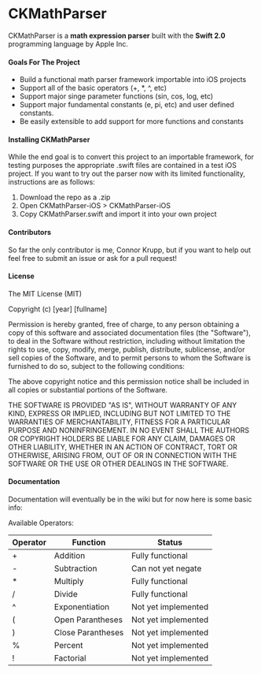 # CKMathParser
CKMathParser is a **math expression parser** built with the **Swift 2.0** programming language by Apple Inc.

#### Goals For The Project
* Build a functional math parser framework importable into iOS projects
* Support all of the basic operators (+, *, ^, etc)
* Support major singe parameter functions (sin, cos, log, etc)
* Support major fundamental constants (e, pi, etc) and user defined constants.
* Be easily extensible to add support for more functions and constants
 
#### Installing CKMathParser
While the end goal is to convert this project to an importable framework, for testing purposes the appropriate .swift files are contained in a test iOS project. If you want to try out the parser now with its limited functionality, instructions are as follows:

1. Download the repo as a .zip
2. Open CKMathParser-iOS > CKMathParser-iOS
3. Copy CKMathParser.swift and import it into your own project

#### Contributors
So far the only contributor is me, Connor Krupp, but if you want to help out feel free to submit an issue or ask for a pull request!

#### License
The MIT License (MIT)

Copyright (c) [year] [fullname]

Permission is hereby granted, free of charge, to any person obtaining a copy
of this software and associated documentation files (the "Software"), to deal
in the Software without restriction, including without limitation the rights
to use, copy, modify, merge, publish, distribute, sublicense, and/or sell
copies of the Software, and to permit persons to whom the Software is
furnished to do so, subject to the following conditions:

The above copyright notice and this permission notice shall be included in all
copies or substantial portions of the Software.

THE SOFTWARE IS PROVIDED "AS IS", WITHOUT WARRANTY OF ANY KIND, EXPRESS OR
IMPLIED, INCLUDING BUT NOT LIMITED TO THE WARRANTIES OF MERCHANTABILITY,
FITNESS FOR A PARTICULAR PURPOSE AND NONINFRINGEMENT. IN NO EVENT SHALL THE
AUTHORS OR COPYRIGHT HOLDERS BE LIABLE FOR ANY CLAIM, DAMAGES OR OTHER
LIABILITY, WHETHER IN AN ACTION OF CONTRACT, TORT OR OTHERWISE, ARISING FROM,
OUT OF OR IN CONNECTION WITH THE SOFTWARE OR THE USE OR OTHER DEALINGS IN THE
SOFTWARE.

#### Documentation
Documentation will eventually be in the wiki but for now here is some basic info:

Available Operators:


| Operator | Function          | Status              |
|----------|-------------------|---------------------|
| +        | Addition          | Fully functional    |
| -        | Subtraction       | Can not yet negate  |
| *        | Multiply          | Fully functional    |
| /        | Divide            | Fully functional    |
| ^        | Exponentiation    | Not yet implemented |
| (        | Open Parantheses  | Not yet implemented |
| )        | Close Parantheses | Not yet implemented |
| %        | Percent           | Not yet implemented |
| !        | Factorial         | Not yet implemented |

